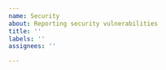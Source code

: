 ```yaml
---
name: Security
about: Reporting security vulnerabilities
title: ''
labels: ''
assignees: ''

---
```



